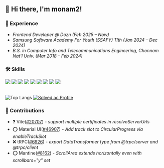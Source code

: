 ## 👋 Hi there, I'm monam2!

### 🌱 Experience

- _Frontend Developer @ Dozn (Feb 2025 – Now)_
- _Samsung Software Academy For Youth (SSAFY) 11th (Jan 2024 – Dec 2024)_
- _B.S. in Computer Info and Telecommunications Engineering, Chonnam Nat'l Univ. (Mar 2018 – Feb 2024)_




### 🛠️ Skills








<div>
<img src="https://img.shields.io/badge/react-61DAFB?style=flat-square&logo=react&logoColor=black"> <img src="https://img.shields.io/badge/react native-61DAFB?style=flat-square&logo=react&logoColor=white"> <img src="https://img.shields.io/badge/Next.js-black?style=flat-square&logo=next.js&logoColor=white"> <img src="https://img.shields.io/badge/Expo-000000?style=flat-square&logo=Expo&logoColor=white"/>
<img src="https://img.shields.io/badge/reactquery-FF4154?style=flat-square&logo=reactquery&logoColor=white"> <img src="https://img.shields.io/badge/Zustand-CC2936?style=flat-square&logoColor=white"> <img src="https://img.shields.io/badge/recoil-61DAFB?style=flat-square&logoColor=black">
<img src="https://img.shields.io/badge/Express-8cbf40?style=flat-square&logo=Express&logoColor=black">
<img src="https://img.shields.io/badge/PostgreSQL-4169E1?style=flat-square&logo=PostgreSQL&logoColor=black">

  

  
</div>


<br/>

![Top Langs](https://github-readme-stats.vercel.app/api/top-langs/?username=monam2&layout=compact)
[![Solved.ac Profile](http://mazassumnida.wtf/api/v2/generate_badge?boj=kangcw0107)](https://solved.ac/kangcw0107/)




### 📍 Contributions
- ❓  Vite([#20707](https://github.com/vitejs/vite/pull/20707)) - _support multiple certificates in resolveServerUrls_
- ⭕️  Material UI([#46907](https://github.com/mui/material-ui/pull/46907)) - _Add track slot to CircularProgress via enableTrackSlot_
- ❌  tRPC([#6926](https://github.com/trpc/trpc/pull/6926)) - _export DataTransformer type from @trpc/server and @trpc/client_
- ⭕️  Mantine([#8162](https://github.com/mantinedev/mantine/pull/8162)) - _ScrollArea extends horizontally even with scrollbars="y" set_
